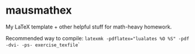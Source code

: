 # mausmathex

My LaTeX template + other helpful stuff for math-heavy homework.

Recommended way to compile: ``latexmk -pdflatex="lualates %O %S" -pdf -dvi- -ps- exercise_texfile``̀
